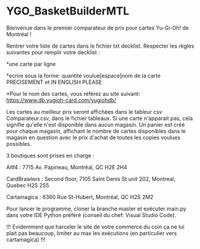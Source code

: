 # YGO_BasketBuilderMTL

Bienvenue dans le premier comparateur de prix pour cartes Yu-Gi-Oh! de Montréal !

Rentrer votre liste de cartes dans le fichier txt decklist. Respecter les règles suivantes pour remplir votre decklist :

*une carte par ligne

*ecrire sous la forme: quantité voulue[espace]nom de la carte PRECISEMENT et IN ENGLISH PLEASE

*Pour le nom des cartes, vous référez au site suivant: https://www.db.yugioh-card.com/yugiohdb/

Les cartes au meilleur prix seront affichées dans le tableur csv Comparateur.csv, dans le fichier tableaux. Si une carte n'apparait pas, cela signifie qu'elle n'est disponible dans aucun magasin. Un panier est créé pour chaque magasin, affichant le nombre de cartes disponibles dans le magasin en question avec le prix d'achat de toutes les copies voulues possibles.

3 boutiques sont prises en charge :

Altf4 : 7715 Av. Papineau, Montréal, QC H2E 2H4

CardBrawlers : Second floor, 7105 Saint Denis St unit 202, Montreal, Quebec H2S 2S5

Cartamagica : 6360 Rue St-Hubert, Montréal, QC H2S 2M2

Pour lancer le programme, cloner la branche master et exécuter main.py dans votre IDE Python préféré (conseil du chef: Visual Studio Code).

!!! Evidemment que harceler le site de votre commerce du coin ça ne lui plait pas beaucoup, limiter au max les exécutions (en particulier vers cartamagica) !!!

